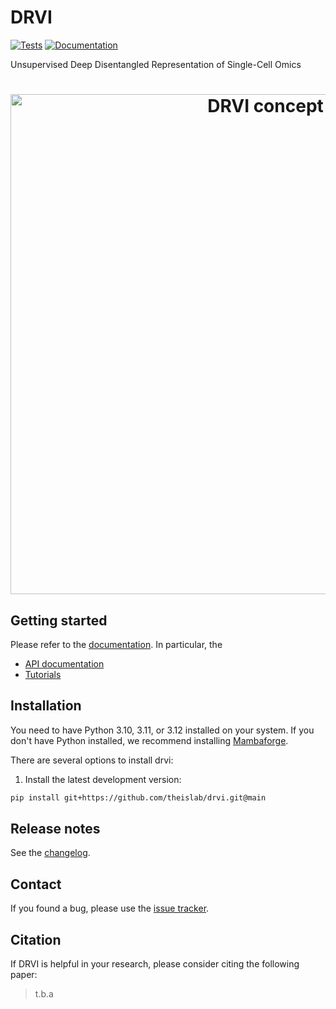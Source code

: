 # DRVI

[![Tests][badge-tests]][link-tests]
[![Documentation][badge-docs]][link-docs]

[badge-tests]: https://img.shields.io/github/actions/workflow/status/theislab/drvi/test.yaml?branch=main
[link-tests]: https://github.com/theislab/drvi/actions/workflows/test.yml
[badge-docs]: https://img.shields.io/readthedocs/drvi

Unsupervised Deep Disentangled Representation of Single-Cell Omics

<h1 align="center">
    <picture>
        <source srcset=".github/misc/concept.svg">
        <img width="800" src=".github/misc/concept.svg" alt="DRVI concept">
    </picture>
</h1>

## Getting started

Please refer to the [documentation][link-docs]. In particular, the

-   [API documentation][link-api]
-   [Tutorials][link-tutorials]

## Installation

You need to have Python 3.10, 3.11, or 3.12 installed on your system. If you don't have
Python installed, we recommend installing [Mambaforge](https://github.com/conda-forge/miniforge#mambaforge).

There are several options to install drvi:

<!--
1. Install the latest release of `drvi-py` from [PyPI][link-pypi]:

```bash
pip install drvi-py
```
-->

1. Install the latest development version:

```bash
pip install git+https://github.com/theislab/drvi.git@main
```

## Release notes

See the [changelog][changelog].

## Contact

[//]: # "TODO: make clear where to ask questions:"
[//]: # "For questions and help requests, you can reach out in the [scverse discourse][scverse-discourse]."

If you found a bug, please use the [issue tracker][issue-tracker].

## Citation

If DRVI is helpful in your research, please consider citing the following paper:

> t.b.a

[issue-tracker]: https://github.com/theislab/drvi/issues
[changelog]: https://drvi.readthedocs.io/latest/changelog.html
[link-docs]: https://drvi.readthedocs.io
[link-api]: https://drvi.readthedocs.io/latest/api.html
[link-tutorials]: https://drvi.readthedocs.io/latest/tutorials.html
[link-pypi]: https://pypi.org/project/drvi-py
